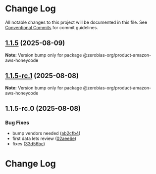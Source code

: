 # Change Log

All notable changes to this project will be documented in this file.
See [Conventional Commits](https://conventionalcommits.org) for commit guidelines.

## [1.1.5](https://github.com/zerobias-org/product/compare/@zerobias-org/product-amazon-aws-honeycode@1.1.5-rc.1...@zerobias-org/product-amazon-aws-honeycode@1.1.5) (2025-08-09)

**Note:** Version bump only for package @zerobias-org/product-amazon-aws-honeycode





## [1.1.5-rc.1](https://github.com/zerobias-org/product/compare/@zerobias-org/product-amazon-aws-honeycode@1.1.5-rc.0...@zerobias-org/product-amazon-aws-honeycode@1.1.5-rc.1) (2025-08-08)

**Note:** Version bump only for package @zerobias-org/product-amazon-aws-honeycode





## 1.1.5-rc.0 (2025-08-08)


### Bug Fixes

* bump vendors needed ([ab2cfb4](https://github.com/zerobias-org/product/commit/ab2cfb4a9cf2e3008e08b068f98011fec096c932))
* first data lets review ([02aee6e](https://github.com/zerobias-org/product/commit/02aee6e8c4f11675de7c63a00f4c8254a67a4dd7))
* fixes ([33d56bc](https://github.com/zerobias-org/product/commit/33d56bcaedf3fa5e3939a33c0fb57eda53539d05))





# Change Log
